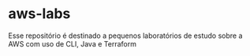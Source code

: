 # aws-labs
Esse repositório é destinado a pequenos laboratórios de estudo sobre a AWS com uso de CLI, Java e Terraform
